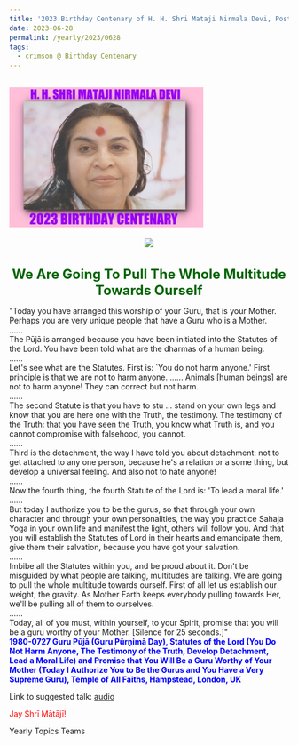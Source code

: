 ```yaml
---
title: '2023 Birthday Centenary of H. H. Shri Mataji Nirmala Devi, Post 19'
date: 2023-06-28
permalink: /yearly/2023/0628
tags:
  - crimson @ Birthday Centenary
---
```


<br>
<div style="text-align: left"><img src="/images/100Years.jpg" width="350" /></div><br>

<div style="text-align: center"><img src="/images/image1196_Balwant_Kumbhojkar_Collection.jpg" /></div>

<br>
<p style="color:DarkGreen; text-align:center">
<font size="+2"><b>We Are Going To Pull The Whole Multitude Towards Ourself</b><br></font>
</p>

<p>
"Today you have arranged this worship of your Guru, that is your Mother. Perhaps you are very unique people that have a Guru who is a Mother. <br>
......<br>
The Pūjā is arranged because you have been initiated into the Statutes of the Lord. You have been told what are the dharmas of a human being.<br>
......<br>
Let's see what are the Statutes. First is: `You do not harm anyone.' First principle is that we are not to harm anyone. ...... Animals [human beings] are not to harm anyone! They can correct but not harm.<br>
......<br>
The second Statute is that you have to stu ... stand on your own legs and know that you are here one with the Truth, the testimony. The testimony of the Truth: that you have seen the Truth, you know what Truth is, and you cannot compromise with falsehood, you cannot.<br>
......<br>
Third is the detachment, the way I have told you about detachment: not to get attached to any one person, because he's a relation or a some thing, but develop a universal feeling. And also not to hate anyone!<br>
......<br>
Now the fourth thing, the fourth Statute of the Lord is: 'To lead a moral life.'<br>
......<br>
But today I authorize you to be the gurus, so that through your own character and through your own personalities, the way you practice Sahaja Yoga in your own life and manifest the light, others will follow you. And that you will establish the Statutes of Lord in their hearts and emancipate them, give them their salvation, because you have got your salvation.<br>
......<br>
Imbibe all the Statutes within you, and be proud about it. Don't be misguided by what people are talking, multitudes are talking. We are going to pull the whole multitude towards ourself. First of all let us establish our weight, the gravity. As Mother Earth keeps everybody pulling towards Her, we'll be pulling all of them to ourselves.<br>
......<br>
Today, all of you must, within yourself, to your Spirit, promise that you will be a guru worthy of your Mother. [Silence for 25 seconds.]"<br>
<font color="blue"><b>1980-0727 Guru Pūjā (Guru Pūrṇimā Day), Statutes of the Lord (You Do Not Harm Anyone, The Testimony of the Truth, Develop Detachment, Lead a Moral Life) and Promise that You Will Be a Guru Worthy of Your Mother (Today I Authorize You to Be the Gurus and You Have a Very Supreme Guru), Temple of All Faiths, Hampstead, London, UK</b></font><br>
</p>

Link to suggested talk: <a href="https://soundcloud.com/sahaja-library/guru-puja-1980"> audio</a><br>

<p style="color:red;">Jay Śhrī Mātājī!<br></p>

<p>Yearly Topics Teams</p>